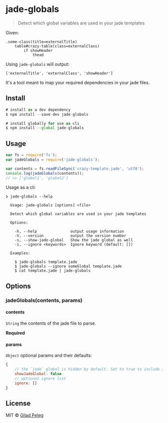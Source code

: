 # jade-globals

> Detect which global variables are used in your jade templates

Given:
```jade
.some-class(title=externalTitle)
    table#crazy-table(class=externalClass)
        if showHeader
            thead
```

Using `jade-globals` will output:

`['externalTitle', 'externalClass', 'showHeader']`

It's a tool meant to map your required dependencies in your jade files.

## Install

```js
# install as a dev dependency
$ npm install --save-dev jade-globals

# install globally for use as cli
$ npm install --global jade-globals
```

## Usage

```js
var fs = require('fs');
var jadeGlobals = require('jade-globals');

var contents = fs.readFileSync('crazy-template.jade', 'utf8');
console.log(jadeGlobals(contents));
// => ['global1', 'global2']
```

Usage as a cli:

```
❯ jade-globals --help

  Usage: jade-globals [options] <file>

  Detect which global variables are used in your jade templates

  Options:

    -h, --help               output usage information
    -V, --version            output the version number
    -s, --show-jade-global   Show the jade global as well
    -i, --ignore <keywords>  Ignore keyword (default: [])

  Examples:

    $ jade-globals template.jade
    $ jade-globals --ignore someGlobal template.jade
    $ cat template.jade | jade-globals
```

## Options

### jadeGlobals(contents, params)

#### contents

`String` the contents of the jade file to parse.

**Required**

#### params

`Object` optional params and their defaults:
```js
{
    // the `jade` global is hidden by default. Set to true to include it.
    showJadeGlobal: false
    // optional ignore list
    ignore: []
}
```

## License

MIT © [Gilad Peleg](http://giladpeleg.com)
